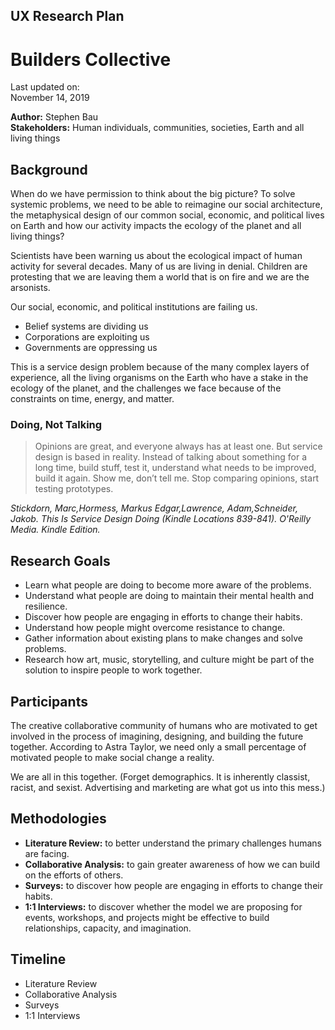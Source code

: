 ## UX Research Plan

# Builders Collective

Last updated on:  
November 14, 2019

**Author:** Stephen Bau  
**Stakeholders:** Human individuals, communities, societies, Earth and all living things

## Background

When do we have permission to think about the big picture? To solve systemic problems, we need to be able to reimagine our social architecture, the metaphysical design of our common social, economic, and political lives on Earth and how our activity impacts the ecology of the planet and all living things?

Scientists have been warning us about the ecological impact of human activity for several decades. Many of us are living in denial. Children are protesting that we are leaving them a world that is on fire and we are the arsonists.

Our social, economic, and political institutions are failing us.

- Belief systems are dividing us
- Corporations are exploiting us
- Governments are oppressing us

This is a service design problem because of the many complex layers of experience, all the living organisms on the Earth who have a stake in the ecology of the planet, and the challenges we face because of the constraints on time, energy, and matter.

### Doing, Not Talking

> Opinions are great, and everyone always has at least one. But service design is based in reality. Instead of talking about something for a long time, build stuff, test it, understand what needs to be improved, build it again. Show me, don’t tell me. Stop comparing opinions, start testing prototypes.

*Stickdorn, Marc,Hormess, Markus Edgar,Lawrence, Adam,Schneider, Jakob. This Is Service Design Doing (Kindle Locations 839-841). O'Reilly Media. Kindle Edition.*

## Research Goals

- Learn what people are doing to become more aware of the problems.
- Understand what people are doing to maintain their mental health and resilience.
- Discover how people are engaging in efforts to change their habits.
- Understand how people might overcome resistance to change.
- Gather information about existing plans to make changes and solve problems.
- Research how art, music, storytelling, and culture might be part of the solution to inspire people to work together.

## Participants

The creative collaborative community of humans who are motivated to get involved in the process of imagining, designing, and building the future together. According to Astra Taylor, we need only a small percentage of motivated people to make social change a reality.

We are all in this together. (Forget demographics. It is inherently classist, racist, and sexist. Advertising and marketing are what got us into this mess.)

## Methodologies

- **Literature Review:** to better understand the primary challenges humans are facing.
- **Collaborative Analysis:** to gain greater awareness of how we can build on the efforts of others.
- **Surveys:** to discover how people are engaging in efforts to change their habits.
- **1:1 Interviews:** to discover whether the model we are proposing for events, workshops, and projects might be effective to build relationships, capacity, and imagination.

## Timeline

- Literature Review
- Collaborative Analysis
- Surveys
- 1:1 Interviews
